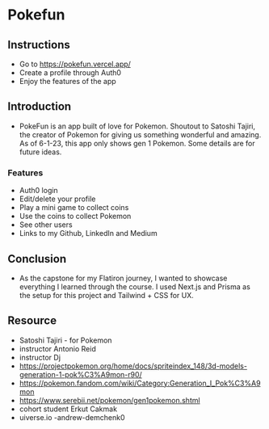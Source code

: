 # Pokefun

## Instructions

- Go to https://pokefun.vercel.app/
- Create a profile through Auth0
- Enjoy the features of the app

## Introduction

- PokeFun is an app built of love for Pokemon. Shoutout to Satoshi Tajiri, the creator of Pokemon for giving us something wonderful and amazing. As of 6-1-23, this app only shows gen 1 Pokemon. Some details are for future ideas.

### Features

- Auth0 login
- Edit/delete your profile
- Play a mini game to collect coins
- Use the coins to collect Pokemon
- See other users
- Links to my Github, LinkedIn and Medium

## Conclusion

- As the capstone for my Flatiron journey, I wanted to showcase everything I learned through the course. I used Next.js and Prisma as the setup for this project and Tailwind + CSS for UX.

## Resource

- Satoshi Tajiri - for Pokemon
- instructor Antonio Reid
- instructor Dj
- https://projectpokemon.org/home/docs/spriteindex_148/3d-models-generation-1-pok%C3%A9mon-r90/
- https://pokemon.fandom.com/wiki/Category:Generation_I_Pok%C3%A9mon
- https://www.serebii.net/pokemon/gen1pokemon.shtml
- cohort student Erkut Cakmak
- uiverse.io -andrew-demchenk0
